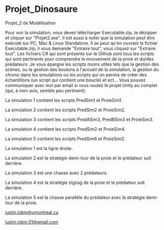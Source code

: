 # Projet_Dinosaure
Projet_2 de Modélisation

Pour voir la simulation, vous devez télécharger Executable.zip, le dézipper et cliquer sur "Projet2.exe". Il est aussi à noter que la simulation peut être exécuté sur PC, Mac & Linux Standalone. Il se peut qu'en ouvrant le fichier Executable.zip, il vous demande "Extraire tout", vous cliquez sur "Extraire tout". Les fichiers C# qui sont présents sur le Github sont tous les scripts qui sont pertinents pour comprendre le mouvement de la proie et du/des prédateurs. Je vous épargne les scripts moins utiles tels que la gestion des scènes, ou la gestion des boutons à l'accueil de la simulation, la gestion du chrono dans les simulations ou les scripts qui on permis de créer des échantillons (un script qui contient une boucle) et ect... Vous pouvez communiquer avec moi par email si vous voulez le projet Unity au complet (qui, à mon avis, semble peu pertinent).

La simulation 1 contient les scripts PredSim1 et ProieSim1.

La simulation 2 contient les scripts PredSim2 et ProieSim2.

La simulation 3 contient les scripts PredASim3, PredBSim3 et ProieSim3.

La simulation 4 contient les scripts PredSim2 et ProieSim4.

La simulation 5 contient les scripts PredSim6 et ProieSim2.


La simulation 1 est la ligne droite.

La simulation 2 est la stratégie demi-tour de la proie et le prédateur suit derrière.

La simulation 3 est une chasse avec 2 prédateurs.

La simulation 4 est la stratégie zigzag de la proie et le prédateur suit derrière.

La simulation 5 est la chasse parallèle du prédateur avec la stratégie demi-tour de la proie. 

justin.jobin@umontreal.ca

justin.jobin.01@gmail.com

